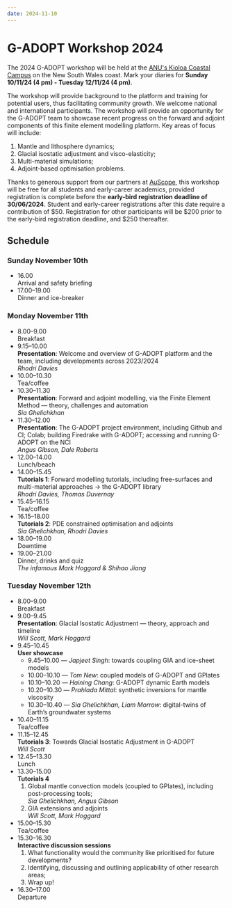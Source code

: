 ```yaml
---
date: 2024-11-10
---
```


# G-ADOPT Workshop 2024

The 2024 G-ADOPT workshop will be held at the [ANU's Kioloa Coastal Campus](https://www.anu.edu.au/about/campuses-facilities/kioloa-coastal-campus) on the New South Wales coast. Mark your diaries for **Sunday 10/11/24 (4 pm) - Tuesday 12/11/24 (4 pm)**.

The workshop will provide background to the platform and training for potential users, thus facilitating community growth. We welcome national and international participants. The workshop will provide an opportunity for the G-ADOPT team to showcase recent progress on the forward and adjoint components of this finite element modelling platform. Key areas of focus will include:

1. Mantle and lithosphere dynamics;
2. Glacial isostatic adjustment and visco-elasticity;
3. Multi-material simulations;
4. Adjoint-based optimisation problems.

Thanks to generous support from our partners at [AuScope](https://www.auscope.org.au/), this workshop will be free for all students and early-career academics, provided registration is complete before the **early-bird registration deadline of 30/06/2024**. Student and early-career registrations after this date require a contribution of $50. Registration for other participants will be $200 prior to the early-bird registration deadline, and $250 thereafter.

## Schedule

### **Sunday** November 10th
- 16.00  
Arrival and safety briefing
- 17.00–19.00  
Dinner and ice-breaker

### **Monday** November 11th
- 8.00–9.00  
Breakfast
- 9.15–10.00  
**Presentation**: Welcome and overview of G-ADOPT platform and the team, including developments across 2023/2024  
_Rhodri Davies_
- 10.00–10.30  
Tea/coffee
- 10.30–11.30  
**Presentation**: Forward and adjoint modelling, via the Finite Element Method — theory, challenges and automation  
_Sia Ghelichkhan_
- 11.30–12.00  
**Presentation**: The G-ADOPT project environment, including Github and CI; Colab; building Firedrake with G-ADOPT; accessing and running G-ADOPT on the NCI  
_Angus Gibson, Dale Roberts_
- 12.00–14.00  
Lunch/beach
- 14.00–15.45  
**Tutorials 1**: Forward modelling tutorials, including free-surfaces and multi-material approaches → the G-ADOPT library  
_Rhodri Davies, Thomas Duvernay_
- 15.45–16.15  
Tea/coffee
- 16.15–18.00  
**Tutorials 2**: PDE constrained optimisation and adjoints  
_Sia Ghelichkhan, Rhodri Davies_
- 18.00–19.00  
Downtime
- 19.00–21.00  
Dinner, drinks and quiz  
_The infamous Mark Hoggard & Shihao Jiang_

### **Tuesday** November 12th
- 8.00–9.00  
Breakfast
- 9.00–9.45  
**Presentation**: Glacial Isostatic Adjustment — theory, approach and timeline  
_Will Scott, Mark Hoggard_
- 9.45–10.45  
**User showcase**
    - 9.45–10.00 — _Japjeet Singh_: towards coupling GIA and ice-sheet models
    - 10.00–10.10 — _Tom New_: coupled models of G-ADOPT and GPlates
    - 10.10–10.20 — _Haining Chang_: G-ADOPT dynamic Earth models
    - 10.20–10.30 — _Prahlada Mittal_: synthetic inversions for mantle viscosity
    - 10.30–10.40 — _Sia Ghelichkhan, Liam Morrow_: digital-twins of Earth’s groundwater systems
- 10.40–11.15  
Tea/coffee
- 11.15–12.45  
**Tutorials 3**: Towards Glacial Isostatic Adjustment in G-ADOPT  
_Will Scott_
- 12.45–13.30  
Lunch
- 13.30–15.00  
  **Tutorials 4**
    1. Global mantle convection models (coupled to GPlates), including post-processing tools;  
    _Sia Ghelichkhan, Angus Gibson_
    2. GIA extensions and adjoints  
    _Will Scott, Mark Hoggard_
- 15.00–15.30  
Tea/coffee
- 15.30–16.30  
**Interactive discussion sessions**
    1. What functionality would the community like prioritised for future developments?
    2. Identifying, discussing and outlining applicability of other research areas;
    3. Wrap up!
- 16.30–17.00  
Departure
